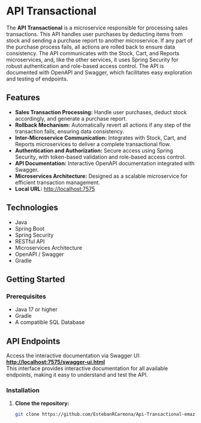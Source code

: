 # API Transactional

The **API Transactional** is a microservice responsible for processing sales transactions. This API handles user purchases by deducting items from stock and sending a purchase report to another microservice. If any part of the purchase process fails, all actions are rolled back to ensure data consistency. The API communicates with the Stock, Cart, and Reports microservices, and, like the other services, it uses Spring Security for robust authentication and role-based access control. The API is documented with OpenAPI and Swagger, which facilitates easy exploration and testing of endpoints.

## Features

- **Sales Transaction Processing:** Handle user purchases, deduct stock accordingly, and generate a purchase report.
- **Rollback Mechanism:** Automatically revert all actions if any step of the transaction fails, ensuring data consistency.
- **Inter-Microservice Communication:** Integrates with Stock, Cart, and Reports microservices to deliver a complete transactional flow.
- **Authentication and Authorization:** Secure access using Spring Security, with token-based validation and role-based access control.
- **API Documentation:** Interactive OpenAPI documentation integrated with Swagger.
- **Microservices Architecture:** Designed as a scalable microservice for efficient transaction management.
- **Local URL:** [http://localhost:7575](http://localhost:7575)

## Technologies

- Java
- Spring Boot
- Spring Security
- RESTful API
- Microservices Architecture
- OpenAPI / Swagger
- Gradle

## Getting Started

### Prerequisites

- Java 17 or higher
- Gradle
- A compatible SQL Database

## API Endpoints

Access the interactive documentation via Swagger UI:  
**[http://localhost:7575/swagger-ui.html](http://localhost:7575/swagger-ui.html)**  
This interface provides interactive documentation for all available endpoints, making it easy to understand and test the API.

### Installation

1. **Clone the repository:**

   ```bash
   git clone https://github.com/EstebanRCarmona/Api-Transactional-emazon.git

